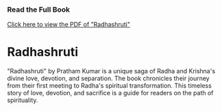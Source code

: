 ### Read the Full Book

[Click here to view the PDF of "Radhashruti"](Radhashruti1[1].pdf)
# Radhashruti
"Radhashruti" by Pratham Kumar is a unique saga of Radha and Krishna's divine love, devotion, and separation. The book chronicles their journey from their first meeting to Radha's spiritual transformation. This timeless story of love, devotion, and sacrifice is a guide for readers on the path of spirituality.
